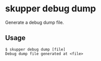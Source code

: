 # skupper debug dump

Generate a debug dump file.


## Usage

~~~ shell
$ skupper debug dump [file]
Debug dump file generated at <file>
~~~

